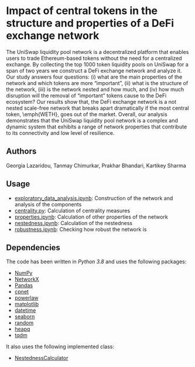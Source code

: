 # Impact of central tokens in the structure and properties of a DeFi exchange network

The UniSwap liquidity pool network is a decentralized platform that enables users to trade Ethereum-based tokens without the need for a centralized exchange. By collecting the top 1000 token liquidity pools on UniSwap for a span of two years we construct a DeFi exchange network and analyze it. Our study answers four questions: (i) what are the main properties of the network and which tokens are more “important”, (ii) what is the structure of the network, (iii) is the network nested and how much, and (iv) how much disruption will the removal of “important” tokens cause to the DeFi ecosystem? Our results show that, the DeFi exchange network is a not nested scale-free network that breaks apart dramatically if the most central token, \emph{WETH}, goes out of the market. Overall, our analysis demonstrates that the UniSwap liquidity pool network is a complex and dynamic system that exhibits a range of network properties that contribute to its connectivity and low level of resilience.

## Authors
Georgia Lazaridou, Tanmay Chimurkar, Prakhar Bhandari, Kartikey Sharma

## Usage
* [exploratory_data_analysis.ipynb](exploratory_data_analysis.ipynb): Construction of the network and analysis of the components
* [centrality.py](centrality.py): Calculation of centrality measures
* [properties.ipynb](properties.ipynb): Calculation of other properties of the network
* [nestedness.ipynb](nestedness.ipynb): Calculation of the nestedness
* [robustness.ipynb](robustness.ipynb): Checking how robust the network is


## Dependencies
The code has been written in *Python 3.8* and uses the following packages:
* [NumPy](http://www.numpy.org/)
* [NetworkX](https://networkx.org/)
* [Pandas](https://pandas.pydata.org/)
* [cpnet](https://pypi.org/project/cpnet/)
* [powerlaw](https://pypi.org/project/powerlaw/)
* [matplotlib](https://matplotlib.org/)
* [datetime](https://docs.python.org/3/library/datetime.html)
* [seaborn](https://seaborn.pydata.org/)
* [random](https://docs.python.org/3/library/random.html)
* [heapq](https://docs.python.org/3/library/heapq.html)
* [tqdm](https://tqdm.github.io/)

It also uses the following implemented class:
* [NestednessCalculator](https://github.com/tsakim/nestedness/blob/master/nestedness_calculator.py)